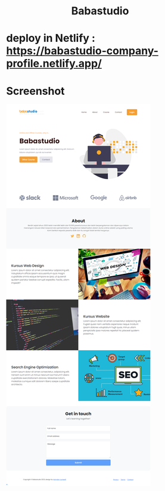 <center>
  <h1>Babastudio</h1>
</center>

# deploy in Netlify : https://babastudio-company-profile.netlify.app/


# Screenshot
<img src="assets/img/babastudio.png" class="w-100" alt="img">
